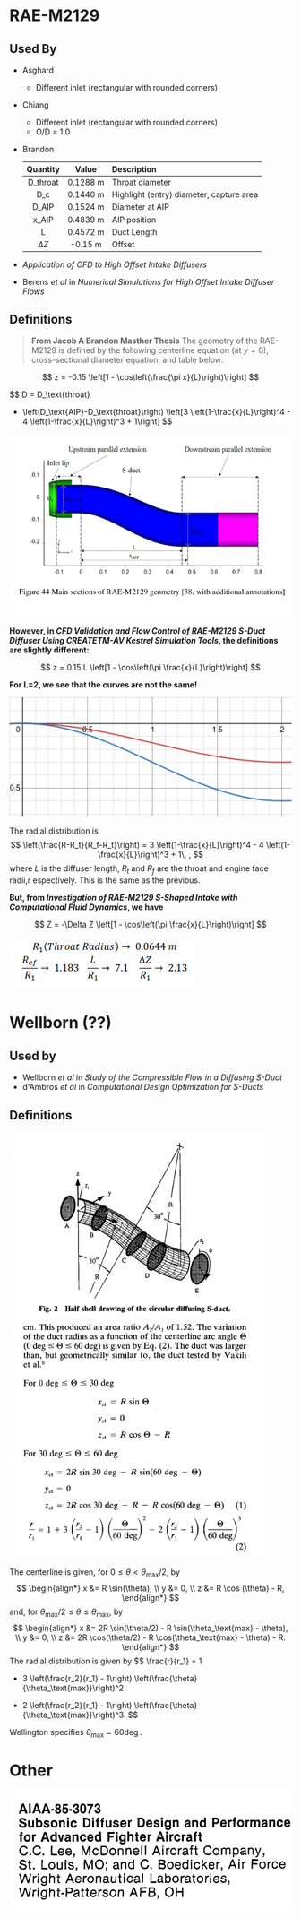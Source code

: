 # RAE-M2129

## Used By
- Asghard
	- Different inlet (rectangular with rounded corners)
- Chiang
	- Different inlet (rectangular with rounded corners)
	- O/D = 1.0
- Brandon

	| Quantity  | Value | Description |
	| :-: | :-: | -|
	| D_throat  | 0.1288 m  | Throat diameter|
	| D_c  | 0.1440 m  | Highlight (entry) diameter, capture area|
	| D_AIP  | 0.1524 m  | Diameter at AIP|
	| x_AIP  | 0.4839 m  | AIP position|
	| L  | 0.4572 m  | Duct Length|
	| $\Delta Z$  | -0.15 m  | Offset|

- *Application of CFD to High Offset Intake Diffusers*
- Berens *et al* in *Numerical Simulations for High Offset Intake Diffuser Flows*

## Definitions


> **From Jacob A Brandon Masther Thesis**
> The geometry of the RAE-M2129 is defined by the following centerline equation (at $y=0$), cross-sectional diameter equation, and table below:

$$
z = -0.15 \left[1 - \cos\left(\frac{\pi x}{L}\right)\right]
$$

$$
D  = D_\text{throat} 
+ \left(D_\text{AIP}-D_\text{throat}\right)
\left[3 \left(1-\frac{x}{L}\right)^4 - 4 \left(1-\frac{x}{L}\right)^3 + 1\right]
$$

![e941a7b62eb873a8e10a898ecebd9780.png](../../_resources/e941a7b62eb873a8e10a898ecebd9780.png)

**However, in *CFD Validation and Flow Control of RAE-M2129 S-Duct Diffuser Using CREATETM-AV Kestrel Simulation Tools*, the definitions are slightly different:**

$$
z = 0.15 L \left[1 - \cos\left(\pi \frac{x}{L}\right)\right]
$$

**For L=2, we see that the curves are not the same!**

![4aebb5ca2da80a1e40f325359cd8acc9.png](../../_resources/4aebb5ca2da80a1e40f325359cd8acc9.png)

The radial distribution is 
$$
\left(\frac{R-R_t}{R_f-R_t}\right) = 
3 \left(1-\frac{x}{L}\right)^4 - 4 \left(1-\frac{x}{L}\right)^3 + 1\, ,
$$
where $L$ is the diffuser length, $R_t$ and $R_f$ are the throat and engine face radii,r espectively.
This is the same as the previous.

**But, from *Investigation of RAE-M2129 S-Shaped Intake with Computational Fluid Dynamics*, we have**

$$
Z = -\Delta Z \left[1 - \cos\left(\pi \frac{x}{L}\right)\right]
$$

![f2a4d17e22fd99a57790ee2849d27e0f.png](../../_resources/f2a4d17e22fd99a57790ee2849d27e0f.png)

# Wellborn (??)

## Used by
- Wellborn *et al* in *Study of the Compressible Flow in a Diffusing S-Duct*
- d'Ambros *et al* in *Computational Design Optimization for S-Ducts*

## Definitions

![2811773afe70a052d9b0bc2ee6903c36.png](../../_resources/2811773afe70a052d9b0bc2ee6903c36.png)

The centerline is given, for $0\le \theta < \theta_\text{max}/2$, by
$$
\begin{align*}
x &= R \sin(\theta), \\
y &= 0, \\
z &= R \cos (\theta) - R,
\end{align*}
$$
and, for $\theta_\text{max}/2 \le \theta \le \theta_\text{max}$, by
$$
\begin{align*}
x &= 2R \sin(\theta/2) - R \sin(\theta_\text{max} - \theta), \\
y &= 0, \\
z &= 2R \cos(\theta/2) - R \cos(\theta_\text{max} - \theta) - R.
\end{align*}
$$
The radial distribution is given by
$$
\frac{r}{r_1} = 
1 
+ 3 \left(\frac{r_2}{r_1} - 1\right) \left(\frac{\theta}{\theta_\text{max}}\right)^2
- 2 \left(\frac{r_2}{r_1} - 1\right) \left(\frac{\theta}{\theta_\text{max}}\right)^3.
$$

Wellington specifies $\theta_\text{max} = 60 \deg$.



# Other


![617c5c7a80a73b936ec5f5324baf2561.png](../../_resources/617c5c7a80a73b936ec5f5324baf2561.png)
